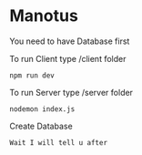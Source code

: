 # Manotus

You need to have Database first

To run Client type
/client folder
```
npm run dev
```

To run Server type
/server folder
```
nodemon index.js
```

Create Database

```
Wait I will tell u after
```
